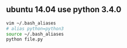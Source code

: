 ## ubuntu 14.04 use python 3.4.0

```bash
vim ~/.bash_aliases
# alias python=python3
source ~/.bash_aliases
python file.py
```
